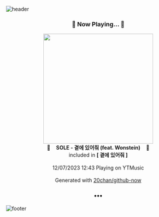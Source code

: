 ![header](https://capsule-render.vercel.app/api?type=wave&height=170&section=header&fontColor=090707&fontAlignX=45&fontAlignY=65&fontSize=100)

<h3 align="center">🎵 Now Playing... 🎵</h3>
<p align="center">
  <a href="https://music.youtube.com/watch?v=H9Sq31JUZyI">
    <img width="300" src="https://lh3.googleusercontent.com/PEeEbxFd2Ouc06V9dxmDKdHPcWMPlMQLc3P70BdL8lnokJq7_NMwgcITrBik5IJYFEkuO1Ck1iD-7IK3Gg">
  </a>
  <br>
  🎵&nbsp&nbsp&nbsp <b>SOLE - 곁에 있어줘 (feat. Wonstein)</b> &nbsp&nbsp&nbsp🎵
  <br>
  included in <b>[ 곁에 있어줘 ]</b>
  
  <br />
  <br />
  12/07/2023 12:43 Playing on YTMusic
  <br />
  <br />
  Generated with <a href="https://github.com/20chan/github-now">20chan/github-now</a>
</p>

<h3 align="center">•••</h3>

![footer](https://capsule-render.vercel.app/api?type=wave&height=150&section=footer)

